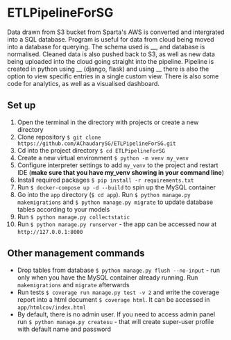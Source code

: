 # ETLPipelineForSG
Data drawn from S3 bucket from Sparta's AWS is converted and intergrated into a SQL database. Program is useful for data from cloud being moved into a database for querying. The schema used is __, and database is normalised. Cleaned data is also pushed back to S3, as well as new data being uploaded into the cloud going straight into the pipeline.
Pipeline is created in python using __ (django, flask) and using __ there is also the option to view specific entries in a single custom view. 
There is also some code for analytics, as well as a visualised dashboard.

## Set up
1. Open the terminal in the directory with projects or create a new directory
2. Clone repository `$ git clone https://github.com/AChaudarySG/ETLPipelineForSG.git`
3. Cd into the project directory `$ cd ETLPipelineForSG`
4. Create a new virtual environment `$ python -m venv my_venv`
5. Configure interpreter settings to add `my_venv` to the project and restart IDE (**make sure that you have my_venv showing in your command line**)
6. Install required packages `$ pip install -r requirements.txt`
7. Run `$ docker-compose up -d --build` to spin up the MySQL container
8. Go into the `app` directory (`$ cd app`). Run `$ python manage.py makemigrations` and `$ python manage.py migrate` to update database tables according to your models
9. Run `$ python manage.py collectstatic`
10. Run `$ python manage.py runserver` - the app can be accessed now at `http://127.0.0.1:8000`
## Other management commands
* Drop tables from database `$ python manage.py flush --no-input` - run only when you have the MySQL container already running. Run `makemigrations` and `migrate` afterwards
* Run tests `$ coverage run manage.py test -v 2` and write the coverage report into a html document `$ coverage html`. It can be accessed in `app/htmlcov/index.html`
* By default, there is no admin user. If you need to access admin panel run `$ python manage.py createsu` - that will create super-user profile with default name and password